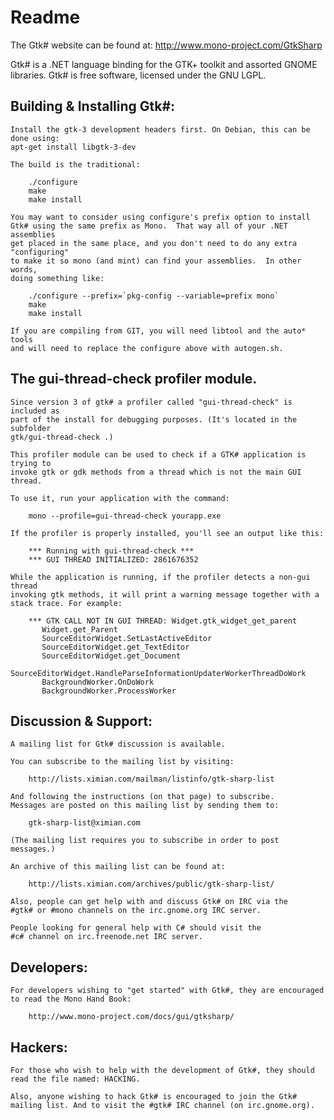 # Readme

The Gtk# website can be found at: http://www.mono-project.com/GtkSharp

Gtk# is a .NET language binding for the GTK+ toolkit and assorted GNOME
libraries. Gtk# is free software, licensed under the GNU LGPL.

Building & Installing Gtk#:
---------------------------

    Install the gtk-3 development headers first. On Debian, this can be done using:
    apt-get install libgtk-3-dev

    The build is the traditional:

        ./configure
        make
        make install

    You may want to consider using configure's prefix option to install
    Gtk# using the same prefix as Mono.  That way all of your .NET assemblies
    get placed in the same place, and you don't need to do any extra "configuring"
    to make it so mono (and mint) can find your assemblies.  In other words,
    doing something like:

        ./configure --prefix=`pkg-config --variable=prefix mono`
        make
        make install

    If you are compiling from GIT, you will need libtool and the auto* tools
    and will need to replace the configure above with autogen.sh.


The gui-thread-check profiler module.
-------------------------------------

    Since version 3 of gtk# a profiler called "gui-thread-check" is included as
    part of the install for debugging purposes. (It's located in the subfolder
    gtk/gui-thread-check .)

    This profiler module can be used to check if a GTK# application is trying to
    invoke gtk or gdk methods from a thread which is not the main GUI thread.

    To use it, run your application with the command:

        mono --profile=gui-thread-check yourapp.exe

    If the profiler is properly installed, you'll see an output like this:

        *** Running with gui-thread-check ***
        *** GUI THREAD INITIALIZED: 2861676352

    While the application is running, if the profiler detects a non-gui thread
    invoking gtk methods, it will print a warning message together with a
    stack trace. For example:

        *** GTK CALL NOT IN GUI THREAD: Widget.gtk_widget_get_parent
           Widget.get_Parent
           SourceEditorWidget.SetLastActiveEditor
           SourceEditorWidget.get_TextEditor
           SourceEditorWidget.get_Document
           SourceEditorWidget.HandleParseInformationUpdaterWorkerThreadDoWork
           BackgroundWorker.OnDoWork
           BackgroundWorker.ProcessWorker


Discussion & Support:
---------------------

    A mailing list for Gtk# discussion is available.

    You can subscribe to the mailing list by visiting:

        http://lists.ximian.com/mailman/listinfo/gtk-sharp-list

    And following the instructions (on that page) to subscribe.
    Messages are posted on this mailing list by sending them to:

        gtk-sharp-list@ximian.com

    (The mailing list requires you to subscribe in order to post
    messages.)

    An archive of this mailing list can be found at:

        http://lists.ximian.com/archives/public/gtk-sharp-list/

    Also, people can get help with and discuss Gtk# on IRC via the
    #gtk# or #mono channels on the irc.gnome.org IRC server.

    People looking for general help with C# should visit the
    #c# channel on irc.freenode.net IRC server.


Developers:
-----------

    For developers wishing to "get started" with Gtk#, they are encouraged
    to read the Mono Hand Book:

        http://www.mono-project.com/docs/gui/gtksharp/


Hackers:
--------

    For those who wish to help with the development of Gtk#, they should
    read the file named: HACKING.

    Also, anyone wishing to hack Gtk# is encouraged to join the Gtk#
    mailing list. And to visit the #gtk# IRC channel (on irc.gnome.org).
